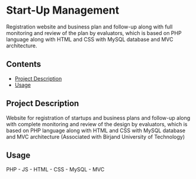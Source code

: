# Start-Up Management
Registration website and business plan and follow-up along with full monitoring and review of the plan by evaluators, which is based on PHP language along with HTML and CSS with MySQL database and MVC architecture.

## Contents

- [Project Description](#project-description)
- [Usage](#usage)

## Project Description

Website for registration of startups and business plans and follow-up
along with complete monitoring and review of the design by evaluators, which is based on PHP language along with HTML and CSS with MySQL database and MVC architecture
(Associated with Birjand University of Technology)

## Usage

PHP - JS - HTML - CSS - MySQL - MVC